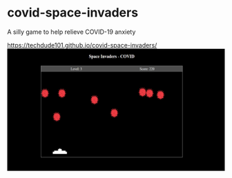 # covid-space-invaders
A silly game to help relieve COVID-19 anxiety

https://techdude101.github.io/covid-space-invaders/
![image](https://github.com/techdude101/covid-space-invaders/raw/main/screenshot.png)
